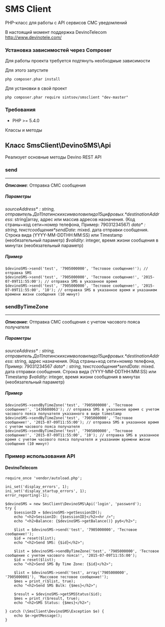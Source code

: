 # SMS Client

PHP-класс для работы с API сервисов СМС уведомлений

В настоящий момент поддержка DevinoTelecom http://www.devinotele.com/

### Установка зависимостей через Composer

Для работы проекта требуется подтянуть необходмые зависимости

Для этого запустите

```
php composer.phar install
```

Для установки в свой проект


```
php composer.phar require sintsov/smsclient "dev-master"
```

### Требования

* PHP >= 5.4.0

Классы и методы

Класс SmsClient\DevinoSMS\Api
-----
Реализует основные методы Devino REST API


### send
-----
_**Описание**_: Отправка СМС сообщения

##### *Параметры*

*$sourceAddress*: string, отправитель. До 11 латинских символов или до 15 цифровых.
*$destinationAddress*: string|array, адрес или массив адресов назначения. (Код страны+код сети+номер телефона, Пример: 79031234567)
*$data*: string, текст сообщения
*$sendDate*: mixed. дата отправки сообщения. Строка вида (YYYY-MM-DDTHH:MM:SS) или Timestamp (необязательный параметр)
*$validity*: integer, время жизни сообщения в минутах (необязательный параметр)

##### *Пример*

~~~
$devinoSMS->send('test', '7905000000', 'Тестовое сообщение!'); // отправка SMS
$devinoSMS->send('test', '7905000000', 'Тестовое сообщение!', '2015-07-09T11:55:00'); // отправка SMS в указанное время
$devinoSMS->send('test', '7905000000', 'Тестовое сообщение!', '2015-07-09T11:55:00', '10'); // отправка SMS в указанное время и указанием времени жизни сообщения (10 минут)
~~~

### sendByTimeZone
-----
_**Описание**_: Отправка СМС сообщения с учетом часового пояса получателя

##### *Параметры*

*$sourceAddress*: string, отправитель. До 11 латинских символов или до 15 цифровых.
*$destinationAddress*: string, адрес назначения. (Код страны+код сети+номер телефона, Пример: 79031234567
*$data*: string, текст сообщения
*$sendDate*: mixed. дата отправки сообщения. Строка вида (YYYY-MM-DDTHH:MM:SS) или Timestamp
*$validity*: integer, время жизни сообщения в минутах (необязательный параметр)

##### *Пример*

~~~
$devinoSMS->sendByTimeZone('test', '7905000000', 'Тестовое сообщение!', '1436608063'); // отправка SMS в указанное время с учетом часового пояса получателя указанного в виде timestamp
$devinoSMS->sendByTimeZone('test', '7905000000', 'Тестовое сообщение!', '2015-07-09T11:55:00'); // отправка SMS в указанное время с учетом часового пояса получателя
$devinoSMS->sendByTimeZone('test', '7905000000', 'Тестовое сообщение!', '2015-07-09T11:55:00', '10'); // отправка SMS в указанное время с учетом часового пояса получателя и указанием времени жизни сообщения (10 минут)
~~~

### Пример использования API

#### DevinoTelecom

```
require_once 'vendor/autoload.php';

ini_set('display_errors', 1);
ini_set('display_startup_errors', 1);
error_reporting(-1);

$devinoSMS = new SmsClient\DevinoSMS\Api('login', 'password');
try {
    $sessionID = $devinoSMS->getSessionID();
    echo "<h2>SessionID: {$sessionID}</h2><hr />";
    echo "<h2>Balance: {$devinoSMS->getBalance()} руб</h2>";

    $list = $devinoSMS->send('test', '7905000000', 'Тестовое сообщение!');
    $id = reset($list);
    echo "<h2>Send SMS: {$id}</h2>";

    $list = $devinoSMS->sendByTimeZone('test', '7905000000', 'Тестовое сообщение с учетом часового пояса!', '2015-07-09T11:55:00');
    $id = reset($list);
    echo "<h2>Send SMS By Time Zone: {$id}</h2>";

    $list = $devinoSMS->send('test', array('7905000000', '7905000001'), 'Массовое тестовое сообщение!');
    $mes = print_r($list, true);
    echo "<h2>Send SMS Bulk: {$mes}</h2>";

    $result = $devinoSMS->getSMSStatus($id);
    $mes = print_r($result, true);
    echo "<h2>SMS Status: {$mes}</h2>";

} catch (\SmsClient\DevinoSMS\Exception $e) {
    echo $e->getMessage();
}
```

